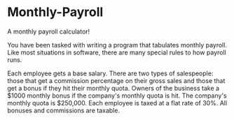 Monthly-Payroll
===============

A monthly payroll calculator!

You have been tasked with writing a program that tabulates monthly payroll. Like most situations in software, there are many special rules to how payroll runs.

Each employee gets a base salary.
There are two types of salespeople: those that get a commission percentage on their gross sales and those that get a bonus if they hit their monthly quota.
Owners of the business take a $1000 monthly bonus if the company's monthly quota is hit.
The company's monthly quota is $250,000.
Each employee is taxed at a flat rate of 30%.
All bonuses and commissions are taxable.
